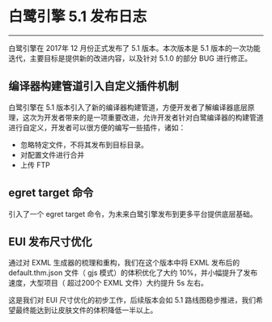 # 白鹭引擎 5.1 发布日志


---

白鹭引擎在 2017年 12 月份正式发布了 5.1 版本。本次版本是 5.1 版本的一次功能迭代，主要目标是提供新的改进内容，以及针对 5.1.0 的部分 BUG 进行修正。



## 编译器构建管道引入自定义插件机制

白鹭引擎在 5.1 版本引入了新的编译器构建管道，方便开发者了解编译器底层原理，这次为开发者带来的是一项重要改进，允许开发者针对白鹭编译器的构建管道进行自定义，开发者可以很方便的编写一些插件，诸如：

* 忽略特定文件，不将其发布到目标目录。
* 对配置文件进行合并
* 上传 FTP

## egret target 命令

引入了一个 egret target 命令，为未来白鹭引擎发布到更多平台提供底层基础。




## EUI 发布尺寸优化

通过对 EXML 生成器的梳理和重构，我们在这个版本中将 EXML 发布后的 default.thm.json 文件（ gjs 模式）的体积优化了大约 10%，并小幅提升了发布速度，大型项目（ 超过200个 EXML 文件）大约提升 5s 左右。

这是我们对 EUI 尺寸优化的初步工作，后续版本会如 5.1 路线图稳步推进，我们希望最终能达到让皮肤文件的体积降低一半以上。

